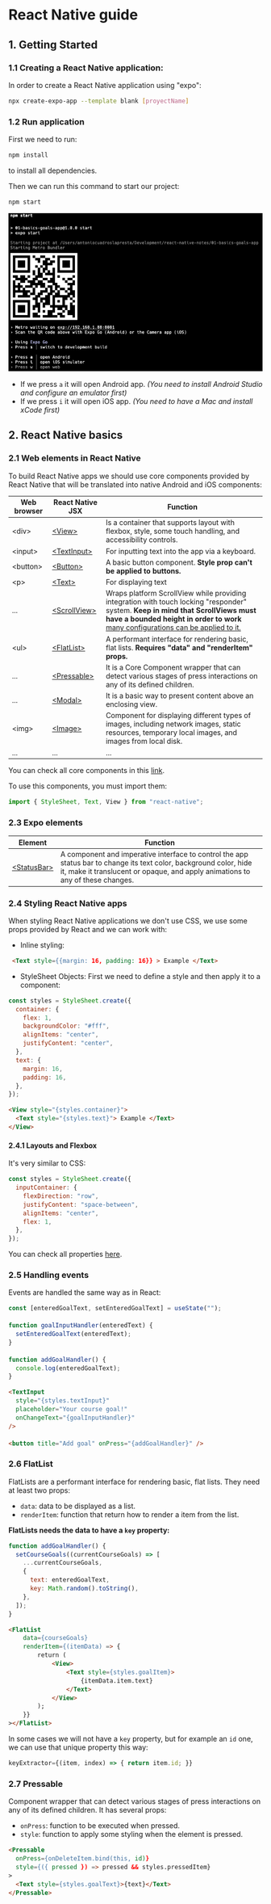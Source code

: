 # React Native guide

## 1. Getting Started

### 1.1 Creating a React Native application:

In order to create a React Native application using "expo":

```bash
npx create-expo-app --template blank [proyectName]
```

### 1.2 Run application

First we need to run:

```bash
npm install
```

to install all dependencies.

Then we can run this command to start our project:

```bash
npm start
```

![alt text](/doc-images/section-2/2-1.jpg)

- If we press `a` it will open Android app. _(You need to install Android Studio and configure an emulator first)_
- If we press `i` it will open iOS app. _(You need to have a Mac and install xCode first)_

## 2. React Native basics

### 2.1 Web elements in React Native

To build React Native apps we should use core components provided by React Native that will be translated into native Android and iOS components:

| Web browser | React Native JSX                                         | Function                                                                                                                                                                                                                                                        |
| ----------- | -------------------------------------------------------- | --------------------------------------------------------------------------------------------------------------------------------------------------------------------------------------------------------------------------------------------------------------- |
| \<div>      | [\<View>](https://reactnative.dev/docs/view)             | Is a container that supports layout with flexbox, style, some touch handling, and accessibility controls.                                                                                                                                                       |
| \<input>    | [\<TextInput>](https://reactnative.dev/docs/textinput)   | For inputting text into the app via a keyboard.                                                                                                                                                                                                                 |
| \<button>   | [\<Button>](https://reactnative.dev/docs/button)         | A basic button component. **Style prop can't be applied to buttons.**                                                                                                                                                                                           |
| \<p>        | [\<Text>](https://reactnative.dev/docs/text)             | For displaying text                                                                                                                                                                                                                                             |
| ...         | [\<ScrollView>](https://reactnative.dev/docs/scrollview) | Wraps platform ScrollView while providing integration with touch locking "responder" system. **Keep in mind that ScrollViews must have a bounded height in order to work** [many configurations can be applied to it.](https://reactnative.dev/docs/scrollview) |
| \<ul>       | [\<FlatList>](https://reactnative.dev/docs/flatlist)     | A performant interface for rendering basic, flat lists. **Requires "data" and "renderItem" props.**                                                                                                                                                             |
| ...         | [\<Pressable>](https://reactnative.dev/docs/pressable)   | It is a Core Component wrapper that can detect various stages of press interactions on any of its defined children.                                                                                                                                             |
| ...         | [\<Modal>](https://reactnative.dev/docs/modal)           | It is a basic way to present content above an enclosing view.                                                                                                                                                                                                   |
| \<img>      | [\<Image>](https://reactnative.dev/docs/image)           | Component for displaying different types of images, including network images, static resources, temporary local images, and images from local disk.                                                                                                             |
| ...         | ...                                                      | ...                                                                                                                                                                                                                                                             |

You can check all core components in this [link](https://reactnative.dev/docs/components-and-apis).

To use this components, you must import them:

```js
import { StyleSheet, Text, View } from "react-native";
```

### 2.3 Expo elements

| Element                                                               | Function                                                                                                                                                                                             |
| --------------------------------------------------------------------- | ---------------------------------------------------------------------------------------------------------------------------------------------------------------------------------------------------- |
| [\<StatusBar>](https://docs.expo.dev/versions/latest/sdk/status-bar/) | A component and imperative interface to control the app status bar to change its text color, background color, hide it, make it translucent or opaque, and apply animations to any of these changes. |

### 2.4 Styling React Native apps

When styling React Native applications we don't use CSS, we use some props provided by React and we can work with:

- Inline styling:

```html
 <Text style={{margin: 16, padding: 16}} > Example </Text>
```

- StyleSheet Objects: First we need to define a style and then apply it to a component:

```js
const styles = StyleSheet.create({
  container: {
    flex: 1,
    backgroundColor: "#fff",
    alignItems: "center",
    justifyContent: "center",
  },
  text: {
    margin: 16,
    padding: 16,
  },
});
```

```html
<View style="{styles.container}">
  <Text style="{styles.text}"> Example </Text>
</View>
```

#### 2.4.1 Layouts and Flexbox

It's very similar to CSS:

```js
const styles = StyleSheet.create({
  inputContainer: {
    flexDirection: "row",
    justifyContent: "space-between",
    alignItems: "center",
    flex: 1,
  },
});
```

You can check all properties [here](https://reactnative.dev/docs/flexbox).

### 2.5 Handling events

Events are handled the same way as in React:

```js
const [enteredGoalText, setEnteredGoalText] = useState("");

function goalInputHandler(enteredText) {
  setEnteredGoalText(enteredText);
}

function addGoalHandler() {
  console.log(enteredGoalText);
}
```

```html
<TextInput
  style="{styles.textInput}"
  placeholder="Your course goal!"
  onChangeText="{goalInputHandler}"
/>

<button title="Add goal" onPress="{addGoalHandler}" />
```

### 2.6 FlatList

FlatLists are a performant interface for rendering basic, flat lists.
They need at least two props:

- `data`: data to be displayed as a list.
- `renderItem`: function that return how to render a item from the list.

**FlatLists needs the data to have a `key` property:**

```js
function addGoalHandler() {
  setCourseGoals((currentCourseGoals) => [
    ...currentCourseGoals,
    {
      text: enteredGoalText,
      key: Math.random().toString(),
    },
  ]);
}
```

```html
<FlatList
    data={courseGoals}
    renderItem={(itemData) => {
        return (
            <View>
                <Text style={styles.goalItem}>
                    {itemData.item.text}
                </Text>
            </View>
        );
    }}
></FlatList>
```

In some cases we will not have a `key` property, but for example an `id` one, we can use that unique property this way:

```js
keyExtractor={(item, index) => { return item.id; }}
```

### 2.7 Pressable

Component wrapper that can detect various stages of press interactions on any of its defined children. It has several props:

- `onPress`: function to be executed when pressed.
- `style`: function to apply some styling when the element is pressed.

```html
<Pressable
  onPress={onDeleteItem.bind(this, id)}
  style={({ pressed }) => pressed && styles.pressedItem}
>
  <Text style={styles.goalText}>{text}</Text>
</Pressable>
```

